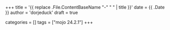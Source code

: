 +++
title = '{{ replace .File.ContentBaseName "-" " " | title }}'
date = {{ .Date }}
author = 'dorjeduck' 
draft = true

categories = []
tags = ["mojo 24.2.1"]
+++
